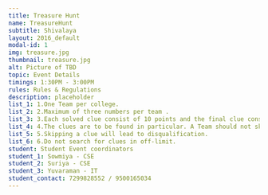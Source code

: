 ```yaml
---
title: Treasure Hunt
name: TreasureHunt
subtitle: Shivalaya
layout: 2016_default
modal-id: 1
img: treasure.jpg
thumbnail: treasure.jpg
alt: Picture of TBD
topic: Event Details
timings: 1:30PM - 3:00PM
rules: Rules & Regulations
description: placeholder                                                                                  
list_1: 1.One Team per college.             
list_2: 2.Maximum of three numbers per team .                                                               
list_3: 3.Each solved clue consist of 10 points and the final clue consist of 50 points.                                                                         
list_4: 4.The clues are to be found in particular. A Team should not skip a clue.                                                                                 
list_5: 5.Skipping a clue will lead to disqualification.                                                                                                                  
list_6: 6.Do not search for clues in off-limit.                                              
student: Student Event coordinators
student_1: Sowmiya - CSE
student_2: Suriya - CSE
student_3: Yuvaraman - IT        
student_contact: 7299828552 / 9500165034
---
```


